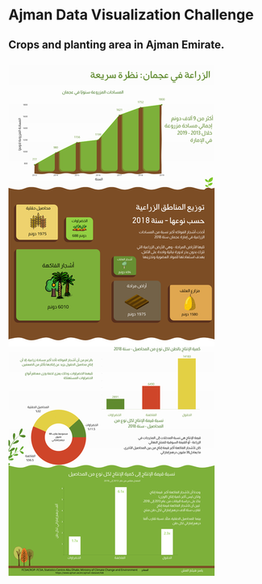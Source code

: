 # Ajman Data Visualization Challenge
## Crops and planting area in Ajman Emirate.

![alt text](final-vis-infographic.png)

